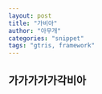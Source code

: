 ```yaml
---
layout: post
title: "가비아"
author: "아무개"
categories: "snippet"
tags: "gtris, framework"
---
```

## 가가가가가각비아
